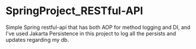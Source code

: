 # SpringProject_RESTful-API
Simple Spring restful-api that has both AOP for method logging and DI, and
I've used Jakarta Persistence in this project to log all the persists and updates regarding my db.

